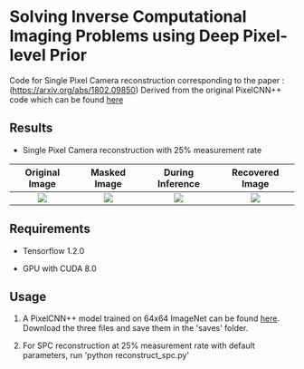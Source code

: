 # Solving Inverse Computational Imaging Problems using Deep Pixel-level Prior

Code for Single Pixel Camera reconstruction corresponding to the paper : (https://arxiv.org/abs/1802.09850)
Derived from the original PixelCNN++ code which can be found [here](https://github.com/openai/pixel-cnn)

## Results

- Single Pixel Camera reconstruction with 25% measurement rate

Original Image          |  Masked Image      |  During Inference   | Recovered Image
:-------------------------:|:-------------------------: | :-------------------------:|:-------------------------:
![](https://github.com/adaveiitm/deep-pixel-level-prior/blob/master/code/images/parrot_cropped.jpg)  |  ![](https://github.com/adaveiitm/deep-pixel-level-prior/blob/master/code/images/initial_img.png) | ![](https://github.com/adaveiitm/deep-pixel-level-prior/blob/master/code/images/during_process.gif) | ![](https://github.com/adaveiitm/deep-pixel-level-prior/blob/master/code/images/reconstructed_img.png)

## Requirements

- Tensorflow 1.2.0

- GPU with CUDA 8.0

## Usage

1. A PixelCNN++ model trained on 64x64 ImageNet can be found [here](https://drive.google.com/drive/folders/1hc8ycxvQB0gKdFbraqI0dj5JbpMGHe6l). Download the three files and save them in the 'saves\' folder.

2. For SPC reconstruction at 25% measurement rate with default parameters, run 'python reconstruct_spc.py'
